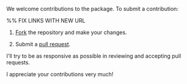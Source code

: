 We welcome contributions to the **<PACKAGE NAME>** package. To submit a contribution:

%% FIX LINKS WITH NEW URL
1.  [Fork](https://github.com/tallguyjenks/runes/fork) the repository and make your changes.

2.  Submit a [pull request](https://help.github.com/articles/using-pull-requests).

I'll try to be as responsive as possible in reviewing and accepting pull requests.

I appreciate your contributions very much!
